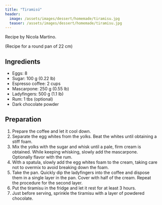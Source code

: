 ```yaml
---
title: "Tiramisú"
header:
  image: /assets/images/dessert/homemade/tiramisu.jpg
  teaser: /assets/images/dessert/homemade/tiramisu.jpg
---
```

Recipe by Nicola Martino.

(Recipe for a round pan of 22 cm)

## Ingredients

* Eggs: 8
* Sugar: 100 g (0.22 lb)
* Espresso coffee: 2 cups
* Mascarpone: 250 g (0.55 lb)
* Ladyfingers: 500 g (1.1 lb)
* Rum: 1 tbs (optional)
* Dark chocolate powder

## Preparation
1. Prepare the coffee and let it cool down.
2. Separate the egg whites from the yolks. Beat the whites until obtaining a stiff foam.
3. Mix the yolks with the sugar and whisk until a pale, firm cream is obtained. While keeping whisking, slowly add the mascarpone. Optionally flavor with the rum.
4. With a spatula, slowly add the egg whites foam to the cream, taking care not to overmix to avoid breaking down the foam.
5. Take the pan. Quickly dip the ladyfingers into the coffee and dispose them in a single layer in the pan. Cover with half of the cream. Repeat the procedure for the second layer.
6. Put the tiramisu in the fridge and let it rest for at least 3 hours.
7. Just before serving, sprinkle the tiramisu with a layer of powdered chocolate.
